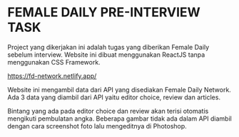 # FEMALE DAILY PRE-INTERVIEW TASK

Project yang dikerjakan ini adalah tugas yang diberikan Female Daily sebelum interview. Website ini dibuat menggunakan ReactJS tanpa menggunakan CSS Framework.

https://fd-network.netlify.app/

Website ini mengambil data dari API yang disediakan Female Daily Network. Ada 3 data yang diambil dari API yaitu editor choice, review dan articles. 

Bintang yang ada pada editor choice dan review akan terisi otomatis mengikuti pembulatan angka. Beberapa gambar tidak ada dalam API diambil dengan cara screenshot foto lalu mengeditnya di Photoshop.
